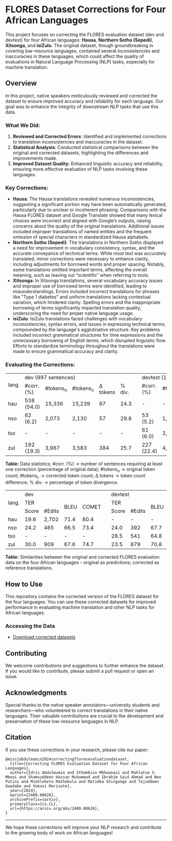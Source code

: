 # FLORES Dataset Corrections for Four African Languages

This project focuses on correcting the FLORES evaluation dataset (dev and devtest) for four African languages: **Hausa**, **Northern Sotho (Sepedi)**, **Xitsonga**, and **isiZulu**. The original dataset, though groundbreaking in covering low-resource languages, contained several inconsistencies and inaccuracies in these languages, which could affect the quality of evaluations in Natural Language Processing (NLP) tasks, especially for machine translation.

## Overview

In this project, native speakers meticulously reviewed and corrected the dataset to ensure improved accuracy and reliability for each language. Our goal was to enhance the integrity of downstream NLP tasks that use this data.

### What We Did:
1. **Reviewed and Corrected Errors**: Identified and implemented corrections to translation inconsistencies and inaccuracies in the dataset.
2. **Statistical Analysis**: Conducted statistical comparisons between the original and corrected datasets, highlighting the differences and improvements made.
3. **Improved Dataset Quality**: Enhanced linguistic accuracy and reliability, ensuring more effective evaluation of NLP tasks involving these languages.

### Key Corrections:
- **Hausa**: The Hausa translations revealed numerous inconsistencies, suggesting a significant portion may have been automatically generated, particularly due to unclear or incoherent phrasing. Comparisons with the Hausa FLORES dataset and Google Translate showed that many lexical choices were incorrect and aligned with Google’s outputs, raising concerns about the quality of the original translations. Additional issues included improper translations of named entities and the frequent omission of special characters in standardized Hausa alphabets.
- **Northern Sotho (Sepedi)**: The translations in Northern Sotho displayed a need for improvement in vocabulary consistency, syntax, and the accurate conveyance of technical terms. While most text was accurately translated, minor corrections were necessary to enhance clarity, including adjustments for borrowed words and proper spacing. Notably, some translations omitted important terms, affecting the overall meaning, such as leaving out “scientific” when referring to tools.
- **Xitsonga**: In Xitsonga translations, several vocabulary accuracy issues and improper use of borrowed terms were identified, leading to misunderstandings. Errors included incorrect translations for phrases like "Type 1 diabetes" and uniform translations lacking contextual variation, which hindered clarity. Spelling errors and the inappropriate borrowing of terms significantly impacted translation quality, underscoring the need for proper native language usage.
- **isiZulu**: IsiZulu translations faced challenges with vocabulary inconsistencies, syntax errors, and issues in expressing technical terms, compounded by the language's agglutinative structure. Key problems included incorrect grammatical structures for time expressions and the unnecessary borrowing of English terms, which disrupted linguistic flow. Efforts to standardize terminology throughout the translations were made to ensure grammatical accuracy and clarity.

### Evaluating the Corrections:

<table>
  <tr>
    <td rowspan="2">
      lang.
    </td>
    <td colspan="5">
      dev (997 sentences)
    </td>
    <td>
    </td>
    <td colspan="5">
      devtest (1,012 sentences)
    </td>
  </tr>
  <tr>
    <td>#corr. (%)</td>
    <td>#tokens<sub>o</sub></td>
    <td>#tokens<sub>c</sub></td>
    <td>&Delta; tokens</td>
    <td>% div.</td>
    <td>
    </td>
    <td>#corr. (%)</td>
    <td>#tokens<sub>o</sub></td>
    <td>#tokens<sub>c</sub></td>
    <td>&Delta; tokens</td>
    <td>% div.</td>
  </tr>
  <tr>
    <td>hau</td>
    <td>538 (54.0)</td>
    <td>15,336</td>
    <td>15,239</td>
    <td>97</td>
    <td>24.3</td>
    <td></td>
    <td>-</td>
    <td>-</td>
    <td>-</td>
    <td>-</td>
    <td>-</td>
  </tr>
  <tr>
    <td>nso</td>
    <td>62 (6.2)</td>
    <td>2,073</td>
    <td>2,130</td>
    <td>57</td>
    <td>29.8</td>
    <td></td>
    <td>53 (5.2)</td>
    <td>1,780</td>
    <td>1,819</td>
    <td>39</td>
    <td>30.5</td>
  </tr>
  <tr>
    <td>tso</td>
    <td>-</td>
    <td>-</td>
    <td>-</td>
    <td>-</td>
    <td>-</td>
    <td></td>
    <td>61 (6.0)</td>
    <td>2,127</td>
    <td>2,161</td>
    <td>34</td>
    <td>35.7</td>
  </tr>
  <tr>
    <td>zul</td>
    <td>192 (19.3)</td>
    <td>3,967</td>
    <td>3,583</td>
    <td>384</td>
    <td>25.7</td>
    <td></td>
    <td>227 (22.4)</td>
    <td>4,430</td>
    <td>4,423</td>
    <td>7</td>
    <td>30.4</td>
  </tr>
</table>

**Table:** Data statistics; #corr. (%) → number of sentences requiring at least one correction (percentage of original data); #tokens<sub>o</sub> → original token count; #tokens<sub>c</sub> → corrected token count; &Delta; tokens → token count difference; % div. → percentage of token divergence.

<table>
  <tr>
    <td rowspan="3">
      lang.
    </td>
    <td colspan="4">
      dev
    </td>
    <td>
    </td>
    <td colspan="4">
      devtest
    </td>
  </tr>
  <tr>
    <td colspan="2">TER</td>
    <td rowspan="2">BLEU</td>
    <td rowspan="2">COMET</td>
    <td></td>
    <td colspan="2">TER</td>
    <td rowspan="2">BLEU</td>
    <td rowspan="2">COMET</td>
  </tr>
  <tr>
    <td>Score</td>
    <td>#Edits</td>
    <td></td>
    <td>Score</td>
    <td>#Edits</td>
  </tr>
  <tr>
    <td>hau</td>
    <td>19.6</td>
    <td>2,702</td>
    <td>71.4</td>
    <td>80.4</td>
    <td></td>
    <td>-</td>
    <td>-</td>
    <td>-</td>
    <td>-</td>
  </tr>
  <tr>
    <td>nso</td>
    <td>24.2</td>
    <td>465</td>
    <td>66.5</td>
    <td>73.4</td>
    <td></td>
    <td>24.0</td>
    <td>392</td>
    <td>67.7</td>
    <td>73.5</td>
  </tr>
  <tr>
    <td>tso</td>
    <td>-</td>
    <td>-</td>
    <td>-</td>
    <td>-</td>
    <td></td>
    <td>28.5</td>
    <td>541</td>
    <td>64.8</td>
    <td>72.9</td>
  </tr>
  <tr>
    <td>zul</td>
    <td>30.0</td>
    <td>909</td>
    <td>67.6</td>
    <td>74.7</td>
    <td></td>
    <td>23.5</td>
    <td>879</td>
    <td>70.8</td>
    <td>75.8</td>
  </tr>
</table>

**Table:** Similarities between the original and corrected FLORES evaluation data on the four African languages - original as predictions; corrected as reference translations.

## How to Use

This repository contains the corrected version of the FLORES dataset for the four languages. You can use these corrected datasets for improved performance in evaluating machine translation and other NLP tasks for African languages.

### Accessing the Data
- [Download corrected datasets](link-to-datasets)

## Contributing

We welcome contributions and suggestions to further enhance the dataset. If you would like to contribute, please submit a pull request or open an issue.

## Acknowledgments

Special thanks to the native speaker annotators—university students and researchers—who volunteered to correct translations in their native languages. Their valuable contributions are crucial to the development and preservation of these low-resource languages in NLP.

## Citation

If you use these corrections in your research, please cite our paper:

```
@misc{abdulmumin2024correctingfloresevaluationdataset,
  title={Correcting FLORES Evaluation Dataset for Four African Languages}, 
  author={Idris Abdulmumin and Sthembiso Mkhwanazi and Mahlatse S. Mbooi and Shamsuddeen Hassan Muhammad and Ibrahim Said Ahmad and Neo Putini and Miehleketo Mathebula and Matimba Shingange and Tajuddeen Gwadabe and Vukosi Marivate},
  year={2024},
  eprint={2409.00626},
  archivePrefix={arXiv},
  primaryClass={cs.CL},
  url={https://arxiv.org/abs/2409.00626}, 
}
```

---

We hope these corrections will improve your NLP research and contribute to the growing body of work on African languages!